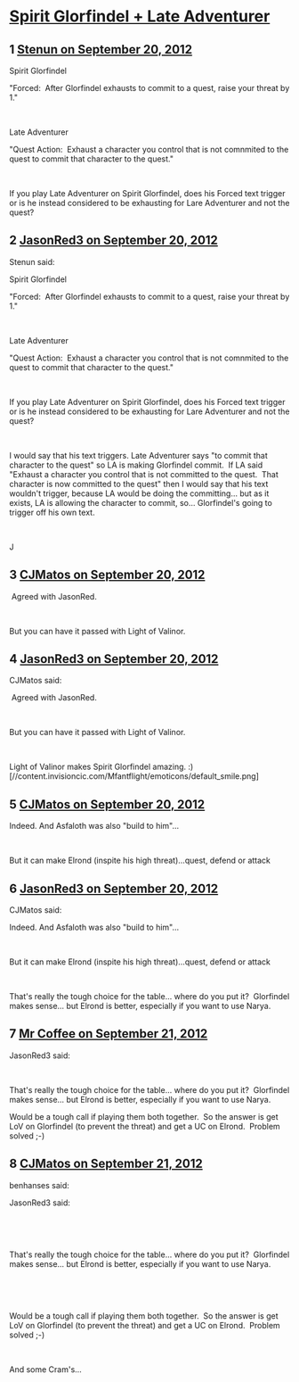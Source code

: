 # [Spirit Glorfindel + Late Adventurer](https://community.fantasyflightgames.com/topic/71397-spirit-glorfindel-late-adventurer/)

## 1 [Stenun on September 20, 2012](https://community.fantasyflightgames.com/topic/71397-spirit-glorfindel-late-adventurer/?do=findComment&comment=697228)

Spirit Glorfindel

"Forced:  After Glorfindel exhausts to commit to a quest, raise your threat by 1."

 

Late Adventurer

"Quest Action:  Exhaust a character you control that is not comnmited to the quest to commit that character to the quest."

 

If you play Late Adventurer on Spirit Glorfindel, does his Forced text trigger or is he instead considered to be exhausting for Lare Adventurer and not the quest?

## 2 [JasonRed3 on September 20, 2012](https://community.fantasyflightgames.com/topic/71397-spirit-glorfindel-late-adventurer/?do=findComment&comment=697250)

Stenun said:

Spirit Glorfindel

"Forced:  After Glorfindel exhausts to commit to a quest, raise your threat by 1."

 

Late Adventurer

"Quest Action:  Exhaust a character you control that is not comnmited to the quest to commit that character to the quest."

 

If you play Late Adventurer on Spirit Glorfindel, does his Forced text trigger or is he instead considered to be exhausting for Lare Adventurer and not the quest?



 

I would say that his text triggers. Late Adventurer says "to commit that character to the quest" so LA is making Glorfindel commit.  If LA said "Exhaust a character you control that is not committed to the quest.  That character is now committed to the quest" then I would say that his text wouldn't trigger, because LA would be doing the committing… but as it exists, LA is allowing the character to commit, so… Glorfindel's going to trigger off his own text.

 

J

## 3 [CJMatos on September 20, 2012](https://community.fantasyflightgames.com/topic/71397-spirit-glorfindel-late-adventurer/?do=findComment&comment=697298)

 Agreed with JasonRed.

 

But you can have it passed with Light of Valinor.

## 4 [JasonRed3 on September 20, 2012](https://community.fantasyflightgames.com/topic/71397-spirit-glorfindel-late-adventurer/?do=findComment&comment=697307)

CJMatos said:

 Agreed with JasonRed.

 

But you can have it passed with Light of Valinor.



 

Light of Valinor makes Spirit Glorfindel amazing. :) [//content.invisioncic.com/Mfantflight/emoticons/default_smile.png]

## 5 [CJMatos on September 20, 2012](https://community.fantasyflightgames.com/topic/71397-spirit-glorfindel-late-adventurer/?do=findComment&comment=697324)

Indeed. And Asfaloth was also "build to him"…

 

But it can make Elrond (inspite his high threat)…quest, defend or attack

## 6 [JasonRed3 on September 20, 2012](https://community.fantasyflightgames.com/topic/71397-spirit-glorfindel-late-adventurer/?do=findComment&comment=697328)

CJMatos said:

Indeed. And Asfaloth was also "build to him"…

 

But it can make Elrond (inspite his high threat)…quest, defend or attack



 

That's really the tough choice for the table… where do you put it?  Glorfindel makes sense… but Elrond is better, especially if you want to use Narya.

## 7 [Mr Coffee on September 21, 2012](https://community.fantasyflightgames.com/topic/71397-spirit-glorfindel-late-adventurer/?do=findComment&comment=698158)

JasonRed3 said:

 

That's really the tough choice for the table… where do you put it?  Glorfindel makes sense… but Elrond is better, especially if you want to use Narya.



Would be a tough call if playing them both together.  So the answer is get LoV on Glorfindel (to prevent the threat) and get a UC on Elrond.  Problem solved ;-)

## 8 [CJMatos on September 21, 2012](https://community.fantasyflightgames.com/topic/71397-spirit-glorfindel-late-adventurer/?do=findComment&comment=698170)

benhanses said:

JasonRed3 said:

 

 

That's really the tough choice for the table… where do you put it?  Glorfindel makes sense… but Elrond is better, especially if you want to use Narya.

 

 

Would be a tough call if playing them both together.  So the answer is get LoV on Glorfindel (to prevent the threat) and get a UC on Elrond.  Problem solved ;-)



 

And some Cram's…

